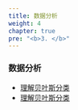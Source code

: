```yaml
---
title: 数据分析
weight: 4
chapter: true
pre: "<b>3. </b>"
---
```


### 数据分析

- [理解贝叶斯分类](./理解贝叶斯分类/)
- [理解贝叶斯分类](./微博抽奖到数据分析/)
